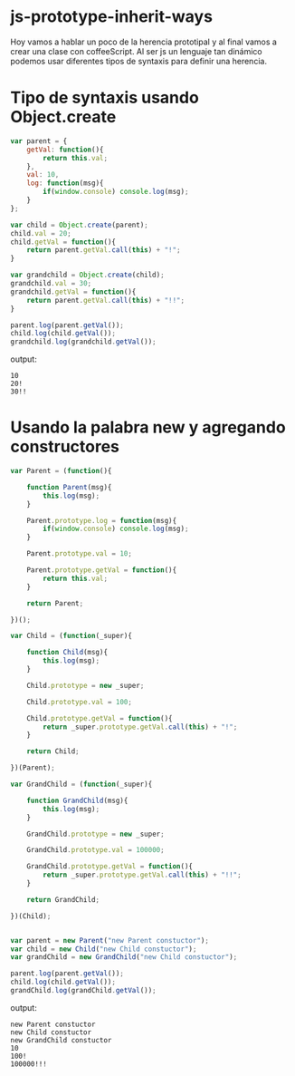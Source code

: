 js-prototype-inherit-ways
=========================

Hoy vamos a hablar un poco de la herencia prototipal y al final vamos a crear una clase con coffeeScript. Al ser js un lenguaje tan dinámico podemos usar diferentes tipos de syntaxis para definir una herencia.

Tipo de syntaxis usando **Object.create**
==========================================

```javascript
var parent = {
	getVal: function(){
		return this.val;
	},
	val: 10,
	log: function(msg){
		if(window.console) console.log(msg);
	}
};

var child = Object.create(parent);
child.val = 20;
child.getVal = function(){
	return parent.getVal.call(this) + "!";
}

var grandchild = Object.create(child);
grandchild.val = 30;
grandchild.getVal = function(){
	return parent.getVal.call(this) + "!!";
}

parent.log(parent.getVal());
child.log(child.getVal());
grandchild.log(grandchild.getVal());
``` 

output:

```
10
20!
30!!
```

Usando la palabra **new** y agregando constructores
====================================================

```javascript
var Parent = (function(){

	function Parent(msg){
		this.log(msg);
	}

	Parent.prototype.log = function(msg){
		if(window.console) console.log(msg);
	}

	Parent.prototype.val = 10;

	Parent.prototype.getVal = function(){
		return this.val;
	}

	return Parent;

})();

var Child = (function(_super){

	function Child(msg){
		this.log(msg);
	}

	Child.prototype = new _super;

	Child.prototype.val = 100;

	Child.prototype.getVal = function(){
		return _super.prototype.getVal.call(this) + "!";
	}

	return Child;

})(Parent);

var GrandChild = (function(_super){

	function GrandChild(msg){
		this.log(msg);
	}

	GrandChild.prototype = new _super;

	GrandChild.prototype.val = 100000;

	GrandChild.prototype.getVal = function(){
		return _super.prototype.getVal.call(this) + "!!";
	}

	return GrandChild;

})(Child);


var parent = new Parent("new Parent constuctor");
var child = new Child("new Child constuctor");
var grandChild = new GrandChild("new Child constuctor");

parent.log(parent.getVal());
child.log(child.getVal());
grandChild.log(grandChild.getVal());
```

output:

```
new Parent constuctor
new Child constuctor
new GrandChild constuctor
10
100!
100000!!!
```

